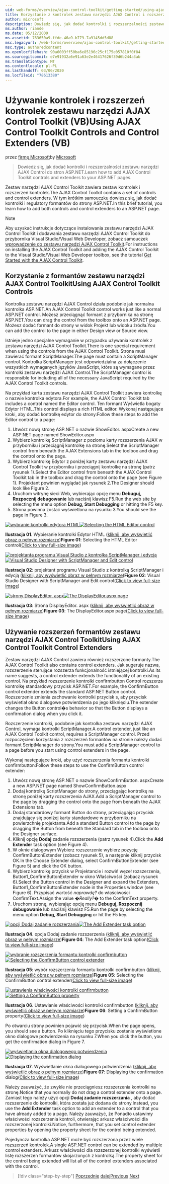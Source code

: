 ```yaml
---
uid: web-forms/overview/ajax-control-toolkit/getting-started/using-ajax-control-toolkit-controls-and-control-extenders-vb
title: Korzystanie z kontrolek zestawu narzędzi AJAX Control i rozszerzeń formantów (VB) | Microsoft Docs
author: microsoft
description: Dowiedz się, jak dodać kontrolki i rozszerzalności zestawu narzędzi AJAX Control do stron ASP.NET.
ms.author: riande
ms.date: 05/12/2009
ms.assetid: 763650a9-ffde-46a9-b779-7a9145dd5d88
msc.legacyurl: /web-forms/overview/ajax-control-toolkit/getting-started/using-ajax-control-toolkit-controls-and-control-extenders-vb
msc.type: authoredcontent
ms.openlocfilehash: 90a6003ff50ba6e85196c25cf175e057810f0f84
ms.sourcegitcommit: e7e91932a6e91a63e2e46417626f39d6b244a3ab
ms.translationtype: MT
ms.contentlocale: pl-PL
ms.lasthandoff: 03/06/2020
ms.locfileid: "78613380"
---
```

# <a name="using-ajax-control-toolkit-controls-and-control-extenders-vb"></a><span data-ttu-id="8a813-103">Używanie kontrolek i rozszerzeń kontrolek zestawu narzędzi AJAX Control Toolkit (VB)</span><span class="sxs-lookup"><span data-stu-id="8a813-103">Using AJAX Control Toolkit Controls and Control Extenders (VB)</span></span>

<span data-ttu-id="8a813-104">przez [firmę Microsoft](https://github.com/microsoft)</span><span class="sxs-lookup"><span data-stu-id="8a813-104">by [Microsoft](https://github.com/microsoft)</span></span>

> <span data-ttu-id="8a813-105">Dowiedz się, jak dodać kontrolki i rozszerzalności zestawu narzędzi AJAX Control do stron ASP.NET.</span><span class="sxs-lookup"><span data-stu-id="8a813-105">Learn how to add AJAX Control Toolkit controls and extenders to your ASP.NET pages.</span></span>

<span data-ttu-id="8a813-106">Zestaw narzędzi AJAX Control Toolkit zawiera zestaw kontrolek i rozszerzeń kontrolek.</span><span class="sxs-lookup"><span data-stu-id="8a813-106">The AJAX Control Toolkit contains a set of controls and control extenders.</span></span> <span data-ttu-id="8a813-107">W tym krótkim samouczku dowiesz się, jak dodać kontrolki i regulatory formantów do strony ASP.NET.</span><span class="sxs-lookup"><span data-stu-id="8a813-107">In this brief tutorial, you learn how to add both controls and control extenders to an ASP.NET page.</span></span>

> [!NOTE] 
> 
> <span data-ttu-id="8a813-108">Aby uzyskać instrukcje dotyczące instalowania zestawu narzędzi AJAX Control Toolkit i dodawania zestawu narzędzi AJAX Control Toolkit do przybornika Visual Studio/Visual Web Developer, zobacz samouczek [wprowadzenie do zestawu narzędzi AJAX Control Toolkit](get-started-with-the-ajax-control-toolkit-vb.md).</span><span class="sxs-lookup"><span data-stu-id="8a813-108">For instructions on installing the AJAX Control Toolkit and adding the AJAX Control Toolkit to the Visual Studio/Visual Web Developer toolbox, see the tutorial [Get Started with the AJAX Control Toolkit](get-started-with-the-ajax-control-toolkit-vb.md).</span></span>

## <a name="using-ajax-control-toolkit-controls"></a><span data-ttu-id="8a813-109">Korzystanie z formantów zestawu narzędzi AJAX Control Toolkit</span><span class="sxs-lookup"><span data-stu-id="8a813-109">Using AJAX Control Toolkit Controls</span></span>

<span data-ttu-id="8a813-110">Kontrolka zestawu narzędzi AJAX Control działa podobnie jak normalna kontrolka ASP.NET.</span><span class="sxs-lookup"><span data-stu-id="8a813-110">An AJAX Control Toolkit control works just like a normal ASP.NET control.</span></span> <span data-ttu-id="8a813-111">Możesz przeciągnąć formant z przybornika na stronę ASP.NET.</span><span class="sxs-lookup"><span data-stu-id="8a813-111">You can drag the control from the toolbox onto an ASP.NET page.</span></span> <span data-ttu-id="8a813-112">Możesz dodać formant do strony w widok Projekt lub widoku źródła.</span><span class="sxs-lookup"><span data-stu-id="8a813-112">You can add the control to the page in either Design view or Source view.</span></span>

<span data-ttu-id="8a813-113">Istnieje jedno specjalne wymaganie w przypadku używania kontrolek z zestawu narzędzi AJAX Control Toolkit.</span><span class="sxs-lookup"><span data-stu-id="8a813-113">There is one special requirement when using the controls from the AJAX Control Toolkit.</span></span> <span data-ttu-id="8a813-114">Strona musi zawierać formant ScriptManager.</span><span class="sxs-lookup"><span data-stu-id="8a813-114">The page must contain a ScriptManager control.</span></span> <span data-ttu-id="8a813-115">Kontrolka ScriptManager jest odpowiedzialna za dołączenie wszystkich wymaganych języków JavaScript, które są wymagane przez kontrolki zestawu narzędzi AJAX Control.</span><span class="sxs-lookup"><span data-stu-id="8a813-115">The ScriptManager control is responsible for including all of the necessary JavaScript required by the AJAX Control Toolkit controls.</span></span>

<span data-ttu-id="8a813-116">Na przykład karta zestawu narzędzi AJAX Control Toolkit zawiera kontrolkę o nazwie kontrolka edytora.</span><span class="sxs-lookup"><span data-stu-id="8a813-116">For example, the AJAX Control Toolkit tab includes a control named the Editor control.</span></span> <span data-ttu-id="8a813-117">Ten formant Wyświetla bogaty Edytor HTML.</span><span class="sxs-lookup"><span data-stu-id="8a813-117">This control displays a rich HTML editor.</span></span> <span data-ttu-id="8a813-118">Wykonaj następujące kroki, aby dodać kontrolkę edytor do strony:</span><span class="sxs-lookup"><span data-stu-id="8a813-118">Follow these steps to add the Editor control to a page:</span></span>

1. <span data-ttu-id="8a813-119">Utwórz nową stronę ASP.NET o nazwie ShowEditor. aspx</span><span class="sxs-lookup"><span data-stu-id="8a813-119">Create a new ASP.NET page named ShowEditor.aspx</span></span>
2. <span data-ttu-id="8a813-120">Wybierz kontrolkę ScriptManager z poziomu karty rozszerzenia AJAX w przyborniku i przeciągnij kontrolkę na stronę.</span><span class="sxs-lookup"><span data-stu-id="8a813-120">Select the ScriptManager control from beneath the AJAX Extensions tab in the toolbox and drag the control onto the page.</span></span>
3. <span data-ttu-id="8a813-121">Wybierz kontrolkę Edytor z poniżej karty zestawu narzędzi AJAX Control Toolkit w przyborniku i przeciągnij kontrolkę na stronę (patrz rysunek 1).</span><span class="sxs-lookup"><span data-stu-id="8a813-121">Select the Editor control from beneath the AJAX Control Toolkit tab in the toolbox and drag the control onto the page (see Figure 1).</span></span> <span data-ttu-id="8a813-122">Projektant powinien wyglądać jak rysunek 2.</span><span class="sxs-lookup"><span data-stu-id="8a813-122">The Designer should look like Figure 2.</span></span>
4. <span data-ttu-id="8a813-123">Uruchom witrynę sieci Web, wybierając opcję menu **Debuguj, Rozpocznij debugowanie** lub naciśnij klawisz F5.</span><span class="sxs-lookup"><span data-stu-id="8a813-123">Run the web site by selecting the menu option **Debug, Start Debugging** or hitting the F5 key.</span></span>
5. <span data-ttu-id="8a813-124">Strona powinna zostać wyświetlona na rysunku 3.</span><span class="sxs-lookup"><span data-stu-id="8a813-124">You should see the page in Figure 3.</span></span>

<span data-ttu-id="8a813-125">[![wybranie kontrolki edytora HTML](using-ajax-control-toolkit-controls-and-control-extenders-vb/_static/image1.jpg)](using-ajax-control-toolkit-controls-and-control-extenders-vb/_static/image1.png)</span><span class="sxs-lookup"><span data-stu-id="8a813-125">[![Selecting the HTML Editor control](using-ajax-control-toolkit-controls-and-control-extenders-vb/_static/image1.jpg)](using-ajax-control-toolkit-controls-and-control-extenders-vb/_static/image1.png)</span></span>

<span data-ttu-id="8a813-126">**Ilustracja 01**. Wybieranie kontrolki Edytor HTML ([kliknij, aby wyświetlić obraz o pełnym rozmiarze](using-ajax-control-toolkit-controls-and-control-extenders-vb/_static/image2.png))</span><span class="sxs-lookup"><span data-stu-id="8a813-126">**Figure 01**: Selecting the HTML Editor control([Click to view full-size image](using-ajax-control-toolkit-controls-and-control-extenders-vb/_static/image2.png))</span></span>

<span data-ttu-id="8a813-127">[![projektanta programu Visual Studio z kontrolką ScriptManager i edycją](using-ajax-control-toolkit-controls-and-control-extenders-vb/_static/image2.jpg)](using-ajax-control-toolkit-controls-and-control-extenders-vb/_static/image3.png)</span><span class="sxs-lookup"><span data-stu-id="8a813-127">[![Visual Studio Designer with ScriptManager and Edit control](using-ajax-control-toolkit-controls-and-control-extenders-vb/_static/image2.jpg)](using-ajax-control-toolkit-controls-and-control-extenders-vb/_static/image3.png)</span></span>

<span data-ttu-id="8a813-128">**Ilustracja 02**: projektant programu Visual Studio z kontrolką ScriptManager i edycją ([kliknij, aby wyświetlić obraz w pełnym rozmiarze](using-ajax-control-toolkit-controls-and-control-extenders-vb/_static/image4.png))</span><span class="sxs-lookup"><span data-stu-id="8a813-128">**Figure 02**: Visual Studio Designer with ScriptManager and Edit control([Click to view full-size image](using-ajax-control-toolkit-controls-and-control-extenders-vb/_static/image4.png))</span></span>

<span data-ttu-id="8a813-129">[![strony DisplayEditor. aspx](using-ajax-control-toolkit-controls-and-control-extenders-vb/_static/image3.jpg)](using-ajax-control-toolkit-controls-and-control-extenders-vb/_static/image5.png)</span><span class="sxs-lookup"><span data-stu-id="8a813-129">[![The DisplayEditor.aspx page](using-ajax-control-toolkit-controls-and-control-extenders-vb/_static/image3.jpg)](using-ajax-control-toolkit-controls-and-control-extenders-vb/_static/image5.png)</span></span>

<span data-ttu-id="8a813-130">**Ilustracja 03**: Strona DisplayEditor. aspx ([kliknij, aby wyświetlić obraz w pełnym rozmiarze](using-ajax-control-toolkit-controls-and-control-extenders-vb/_static/image6.png))</span><span class="sxs-lookup"><span data-stu-id="8a813-130">**Figure 03**: The DisplayEditor.aspx page([Click to view full-size image](using-ajax-control-toolkit-controls-and-control-extenders-vb/_static/image6.png))</span></span>

## <a name="using-ajax-control-toolkit-control-extenders"></a><span data-ttu-id="8a813-131">Używanie rozszerzeń formantów zestawu narzędzi AJAX Control Toolkit</span><span class="sxs-lookup"><span data-stu-id="8a813-131">Using AJAX Control Toolkit Control Extenders</span></span>

<span data-ttu-id="8a813-132">Zestaw narzędzi AJAX Control zawiera również rozszerzone formanty.</span><span class="sxs-lookup"><span data-stu-id="8a813-132">The AJAX Control Toolkit also contains control extenders.</span></span> <span data-ttu-id="8a813-133">Jak sugeruje nazwa, rozszerzenie sterujące rozszerza funkcjonalność istniejącej kontrolki.</span><span class="sxs-lookup"><span data-stu-id="8a813-133">As its name suggests, a control extender extends the functionality of an existing control.</span></span> <span data-ttu-id="8a813-134">Na przykład rozszerzenie kontrolki confirmbutton Control rozszerza kontrolkę standardowy przycisk ASP.NET.</span><span class="sxs-lookup"><span data-stu-id="8a813-134">For example, the ConfirmButton control extender extends the standard ASP.NET Button control.</span></span> <span data-ttu-id="8a813-135">Rozszerzenie zmienia zachowanie kontrolki przycisk s, aby przycisk wyświetlał okno dialogowe potwierdzenia po jego kliknięciu.</span><span class="sxs-lookup"><span data-stu-id="8a813-135">The extender changes the Button control�s behavior so that the Button displays a confirmation dialog when you click it.</span></span>

<span data-ttu-id="8a813-136">Rozszerzenie kontrolki, podobnie jak kontrolka zestawu narzędzi AJAX Control, wymaga kontrolki ScriptManager.</span><span class="sxs-lookup"><span data-stu-id="8a813-136">A control extender, just like an AJAX Control Toolkit control, requires a ScriptManager control.</span></span> <span data-ttu-id="8a813-137">Przed rozpoczęciem korzystania z rozszerzeń formantów na stronie należy dodać formant ScriptManager do strony.</span><span class="sxs-lookup"><span data-stu-id="8a813-137">You must add a ScriptManager control to a page before you start using control extenders in the page.</span></span>

<span data-ttu-id="8a813-138">Wykonaj następujące kroki, aby użyć rozszerzenia formantu kontrolki confirmbutton:</span><span class="sxs-lookup"><span data-stu-id="8a813-138">Follow these steps to use the ConfirmButton control extender:</span></span>

1. <span data-ttu-id="8a813-139">Utwórz nową stronę ASP.NET o nazwie ShowConfirmButton. aspx</span><span class="sxs-lookup"><span data-stu-id="8a813-139">Create a new ASP.NET page named ShowConfirmButton.aspx</span></span>
2. <span data-ttu-id="8a813-140">Dodaj kontrolkę ScriptManager do strony, przeciągając kontrolkę na stronę poniżej karty rozszerzenia AJAX.</span><span class="sxs-lookup"><span data-stu-id="8a813-140">Add a ScriptManager control to the page by dragging the control onto the page from beneath the AJAX Extensions tab.</span></span>
3. <span data-ttu-id="8a813-141">Dodaj standardowy formant Button do strony, przeciągając przycisk znajdujący się poniżej karty standardowe w przyborniku na powierzchnię projektanta.</span><span class="sxs-lookup"><span data-stu-id="8a813-141">Add a standard Button control to the page by dragging the Button from beneath the Standard tab in the toolbox onto the Designer surface.</span></span>
4. <span data-ttu-id="8a813-142">Kliknij opcję **Dodaj** zadanie rozszerzenia (patrz rysunek 4).</span><span class="sxs-lookup"><span data-stu-id="8a813-142">Click the **Add Extender** task option (see Figure 4).</span></span>
5. <span data-ttu-id="8a813-143">W oknie dialogowym Wybierz rozszerzenie wybierz pozycję ConfirmButtonExtender (zobacz rysunek 5), a następnie kliknij przycisk OK.</span><span class="sxs-lookup"><span data-stu-id="8a813-143">In the Choose Extender dialog, select ConfirmButtonExtender (see Figure 5) and click the OK button.</span></span>
6. <span data-ttu-id="8a813-144">Wybierz kontrolkę przycisk w Projektancie i rozwiń węzeł rozszerzenia, Button1\_ConfirmButtonExtender w okno Właściwości (zobacz rysunek 6).</span><span class="sxs-lookup"><span data-stu-id="8a813-144">Select the Button control in the Designer and expand the Extenders, Button1\_ConfirmButtonExtender node in the Properties window (see Figure 6).</span></span> <span data-ttu-id="8a813-145">Przypisać wartość *naprawdę?* do właściwości ConfirmText.</span><span class="sxs-lookup"><span data-stu-id="8a813-145">Assign the value *�Really?�* to the ConfirmText property.</span></span>
7. <span data-ttu-id="8a813-146">Uruchom stronę, wybierając opcję menu **Debuguj, Rozpocznij debugowanie** lub naciśnij klawisz F5.</span><span class="sxs-lookup"><span data-stu-id="8a813-146">Run the page by selecting the menu option **Debug, Start Debugging** or hit the F5 key.</span></span>

<span data-ttu-id="8a813-147">[![opcji Dodaj zadanie rozszerzania](using-ajax-control-toolkit-controls-and-control-extenders-vb/_static/image4.jpg)](using-ajax-control-toolkit-controls-and-control-extenders-vb/_static/image7.png)</span><span class="sxs-lookup"><span data-stu-id="8a813-147">[![The Add Extender task option](using-ajax-control-toolkit-controls-and-control-extenders-vb/_static/image4.jpg)](using-ajax-control-toolkit-controls-and-control-extenders-vb/_static/image7.png)</span></span>

<span data-ttu-id="8a813-148">**Ilustracja 04**. opcja Dodaj zadanie rozszerzenia ([kliknij, aby wyświetlić obraz w pełnym rozmiarze](using-ajax-control-toolkit-controls-and-control-extenders-vb/_static/image8.png))</span><span class="sxs-lookup"><span data-stu-id="8a813-148">**Figure 04**: The Add Extender task option([Click to view full-size image](using-ajax-control-toolkit-controls-and-control-extenders-vb/_static/image8.png))</span></span>

<span data-ttu-id="8a813-149">[![wybranie rozszerzenia formantu kontrolki confirmbutton](using-ajax-control-toolkit-controls-and-control-extenders-vb/_static/image5.jpg)](using-ajax-control-toolkit-controls-and-control-extenders-vb/_static/image9.png)</span><span class="sxs-lookup"><span data-stu-id="8a813-149">[![Selecting the ConfirmButton control extender](using-ajax-control-toolkit-controls-and-control-extenders-vb/_static/image5.jpg)](using-ajax-control-toolkit-controls-and-control-extenders-vb/_static/image9.png)</span></span>

<span data-ttu-id="8a813-150">**Ilustracja 05**: wybór rozszerzenia formantu kontrolki confirmbutton ([kliknij, aby wyświetlić obraz w pełnym rozmiarze](using-ajax-control-toolkit-controls-and-control-extenders-vb/_static/image10.png))</span><span class="sxs-lookup"><span data-stu-id="8a813-150">**Figure 05**: Selecting the ConfirmButton control extender([Click to view full-size image](using-ajax-control-toolkit-controls-and-control-extenders-vb/_static/image10.png))</span></span>

<span data-ttu-id="8a813-151">[![ustawienia właściwości kontrolki confirmbutton](using-ajax-control-toolkit-controls-and-control-extenders-vb/_static/image6.jpg)](using-ajax-control-toolkit-controls-and-control-extenders-vb/_static/image11.png)</span><span class="sxs-lookup"><span data-stu-id="8a813-151">[![Setting a ConfirmButton property](using-ajax-control-toolkit-controls-and-control-extenders-vb/_static/image6.jpg)](using-ajax-control-toolkit-controls-and-control-extenders-vb/_static/image11.png)</span></span>

<span data-ttu-id="8a813-152">**Ilustracja 06**. Ustawianie właściwości kontrolki confirmbutton ([kliknij, aby wyświetlić obraz w pełnym rozmiarze](using-ajax-control-toolkit-controls-and-control-extenders-vb/_static/image12.png))</span><span class="sxs-lookup"><span data-stu-id="8a813-152">**Figure 06**: Setting a ConfirmButton property([Click to view full-size image](using-ajax-control-toolkit-controls-and-control-extenders-vb/_static/image12.png))</span></span>

<span data-ttu-id="8a813-153">Po otwarciu strony powinien pojawić się przycisk.</span><span class="sxs-lookup"><span data-stu-id="8a813-153">When the page opens, you should see a button.</span></span> <span data-ttu-id="8a813-154">Po kliknięciu tego przycisku zostanie wyświetlone okno dialogowe potwierdzenia na rysunku 7.</span><span class="sxs-lookup"><span data-stu-id="8a813-154">When you click the button, you get the confirmation dialog in Figure 7.</span></span>

<span data-ttu-id="8a813-155">[![wyświetlania okna dialogowego potwierdzenia](using-ajax-control-toolkit-controls-and-control-extenders-vb/_static/image7.jpg)](using-ajax-control-toolkit-controls-and-control-extenders-vb/_static/image13.png)</span><span class="sxs-lookup"><span data-stu-id="8a813-155">[![Displaying the confirmation dialog](using-ajax-control-toolkit-controls-and-control-extenders-vb/_static/image7.jpg)](using-ajax-control-toolkit-controls-and-control-extenders-vb/_static/image13.png)</span></span>

<span data-ttu-id="8a813-156">**Ilustracja 07**. Wyświetlanie okna dialogowego potwierdzenia ([kliknij, aby wyświetlić obraz o pełnym rozmiarze](using-ajax-control-toolkit-controls-and-control-extenders-vb/_static/image14.png))</span><span class="sxs-lookup"><span data-stu-id="8a813-156">**Figure 07**: Displaying the confirmation dialog([Click to view full-size image](using-ajax-control-toolkit-controls-and-control-extenders-vb/_static/image14.png))</span></span>

<span data-ttu-id="8a813-157">Należy zauważyć, że zwykle nie przeciągniesz rozszerzenia kontrolki na stronę.</span><span class="sxs-lookup"><span data-stu-id="8a813-157">Notice that you normally do not drag a control extender onto a page.</span></span> <span data-ttu-id="8a813-158">Zamiast tego należy użyć opcji **Dodaj zadanie rozszerzania** , aby dodać rozszerzenie do kontrolki, która została już dodana do strony.</span><span class="sxs-lookup"><span data-stu-id="8a813-158">Instead, you use the **Add Extender** task option to add an extender to a control that you have already added to a page.</span></span> <span data-ttu-id="8a813-159">Należy zauważyć, że Ponadto ustawimy właściwości rozszerzenia kontroli, otwierając arkusz właściwości dla rozszerzonej kontrolki.</span><span class="sxs-lookup"><span data-stu-id="8a813-159">Notice, furthermore, that you set control extender properties by opening the property sheet for the control being extended.</span></span>

<span data-ttu-id="8a813-160">Pojedyncza kontrolka ASP.NET może być rozszerzona przez wiele rozszerzeń kontrolek.</span><span class="sxs-lookup"><span data-stu-id="8a813-160">A single ASP.NET control can be extended by multiple control extenders.</span></span> <span data-ttu-id="8a813-161">Arkusz właściwości dla rozszerzonej kontrolki wyświetli listę rozszerzeń formantów skojarzonych z kontrolką.</span><span class="sxs-lookup"><span data-stu-id="8a813-161">The property sheet for the control being extended will list all of the control extenders associated with the control.</span></span>

> [!div class="step-by-step"]
> <span data-ttu-id="8a813-162">[Poprzednie](get-started-with-the-ajax-control-toolkit-vb.md)
> [dalej](creating-a-custom-ajax-control-toolkit-control-extender-vb.md)</span><span class="sxs-lookup"><span data-stu-id="8a813-162">[Previous](get-started-with-the-ajax-control-toolkit-vb.md)
[Next](creating-a-custom-ajax-control-toolkit-control-extender-vb.md)</span></span>
